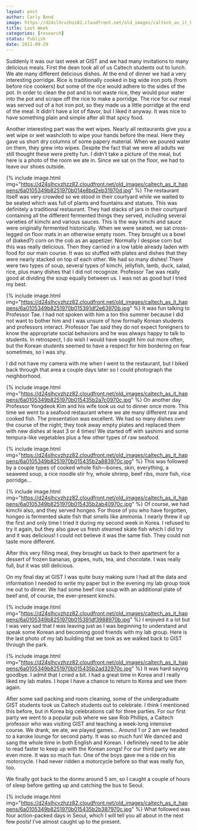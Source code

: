 ```yaml
---
layout: post
author: Carly Bond
image: https://d24slhcvzhzz82.cloudfront.net/old_images/caltech_as_it_happens/6a0105349b8251970b014e8bd2e794970d.jpg
title: Last Week
categories: [research]
status: Publish
date: 2011-09-29
---
```



Suddenly it was our last week at GIST and we had many invitations to many delicious meals. First the dean took all of us Caltech students out to lunch. We ate many different delicious dishes. At the end of dinner we had a very interesting porridge. Rice is traditionally cooked in big wide iron pots (from before rice cookers) but some of the rice would adhere to the sides of the pot. In order to clean the pot and to not waste rice, they would pour water into the pot and scrape off the rice to make a porridge. The rice for our meal was served out of a hot iron pot, so they made us a little porridge at the end of the meal. It didn’t have a lot of flavor, but I liked it anyway. It was nice to have something plain and simple after all that spicy food.

Another interesting part was the wet wipes. Nearly all restaurants give you a wet wipe or wet washcloth to wipe your hands before the meal. Here they gave us short dry columns of some papery material. When we poured water on them, they grew into wipes. Despite the fact that we were all adults we still thought these were pretty fun. I didn’t take a picture of the meal, but here is a photo of the room we ate in. Since we sat on the floor, we had to leave our shoes outside.


{% include image.html img="https://d24slhcvzhzz82.cloudfront.net/old_images/caltech_as_it_happens/6a0105349b8251970b014e8bd2eb31970d.jpg" %}
The restaurant itself was very crowded so we stood in their courtyard while we waited to be seated which was full of plants and fountains and statues. This was definitely a traditional restaurant. They had stacks of jars in their courtyard containing all the different fermented things they served, including several varieties of kimchi and various sauces. This is the way kimchi and sauce were originally fermented historically. When we were seated, we sat cross-legged on floor mats in an otherwise empty room. They brought us a bowl of (baked?) corn on the cob as an appetizer. Normally I despise corn but this was really delicious. Then they carried in a low table already laden with food for our main course. It was so stuffed with plates and dishes that they were nearly stacked on top of each other. We had so many dishes! There were two types of soup, several types of kimchi, jellyfish, lamb, duck, salad, rice, plus many dishes that I did not recognize. Professor Tae was really good at dividing the soup equally between us. I was not as good but I tried my best.


{% include image.html img="https://d24slhcvzhzz82.cloudfront.net/old_images/caltech_as_it_happens/6a0105349b8251970b015391df2e63970b.jpg" %}
It was fun talking to Professor Tae. I had not spoken with him a ton this summer because I did not want to bother him and I was unsure of how formally Korean students and professors interact. Professor Tae said they do not expect foreigners to know the appropriate social behaviors and he was always happy to talk to students. In retrospect, I do wish I would have sought him out more often, but the Korean students seemed to have a respect for him bordering on fear sometimes, so I was shy.

I did not have my camera with me when I went to the restaurant, but I biked back through that area a couple days later so I could photograph the neighborhood.


{% include image.html img="https://d24slhcvzhzz82.cloudfront.net/old_images/caltech_as_it_happens/6a0105349b8251970b015435b2a7c0970c.jpg" %}
On another day Professor Yongdeok Kim and his wife took us out to dinner once more. This time we went to a seafood restaurant where we ate many different raw and cooked fish. The presentation was excellent. We had so many dishes over the course of the night; they took away empty plates and replaced them with new dishes at least 3 or 4 times! We started off with sashimi and some tempura-like vegetables plus a few other types of raw seafood.


{% include image.html img="https://d24slhcvzhzz82.cloudfront.net/old_images/caltech_as_it_happens/6a0105349b8251970b015435b2a883970c.jpg" %}
This was followed by a couple types of cooked whole fish—bones, skin, everything, a seaweed soup, a rice noodle stir fry, whole shrimp, beef ribs, more fish, rice porridge...


{% include image.html img="https://d24slhcvzhzz82.cloudfront.net/old_images/caltech_as_it_happens/6a0105349b8251970b015435b2ab40970c.jpg" %}
Of course, we had kimchi also, and they served hongeo. For those of you who have forgotten, hongeo is fermented skate fish that smells like ammonia. I nearly threw it up the first and only time I tried it during my second week in Korea. I refused to try it again, but they also gave us fresh steamed skate fish which I did try and it was delicious! I could not believe it was the same fish. They could not taste more different.

After this very filling meal, they brought us back to their apartment for a dessert of frozen bananas, grapes, nuts, tea, and chocolate. I was really full, but it was still delicious.

On my final day at GIST I was quite busy making sure I had all the data and information I needed to write my paper but in the evening my lab group took me out to dinner. We had some beef rice soup with an additional plate of beef and, of course, the ever-present kimchi.


{% include image.html img="https://d24slhcvzhzz82.cloudfront.net/old_images/caltech_as_it_happens/6a0105349b8251970b015391df3988970b.jpg" %}
I enjoyed it a lot but I was very sad that I was leaving just as I was beginning to understand and speak some Korean and becoming good friends with my lab group. Here is the last photo of my lab building that we took as we walked back to GIST through the park.


{% include image.html img="https://d24slhcvzhzz82.cloudfront.net/old_images/caltech_as_it_happens/6a0105349b8251970b015435b2ad32970c.jpg" %}
It was hard saying goodbye. I admit that I cried a bit. I had a great time in Korea and I really liked my lab mates. I hope I have a chance to return to Korea and see them again.

After some sad packing and room cleaning, some of the undergraduate GIST students took us Caltech students out to celebrate. I think I mentioned this before, but in Korea big celebrations call for three parties. For our first party we went to a popular pub where we saw Rob Phillips, a Caltech professor who was visiting GIST and teaching a week-long intensive course. We drank, we ate, we played games… Around 1 or 2 am we headed to a karoke lounge for second party. It was so much fun! We danced and sang the whole time in both English and Korean. I definitely need to be able to read faster to keep up with the Korean songs! For our third party we ate even more. It was so much fun. One of the boys gave me a ride on his motorcycle. I had never ridden a motorcycle before so that was really fun, too.

We finally got back to the dorms around 5 am, so I caught a couple of hours of sleep before getting up and catching the bus to Seoul.


{% include image.html img="https://d24slhcvzhzz82.cloudfront.net/old_images/caltech_as_it_happens/6a0105349b8251970b015435b2b387970c.jpg" %}
What followed was four action-packed days in Seoul, which I will tell you all about in the next few posts! I’ve almost caught up to the present.

